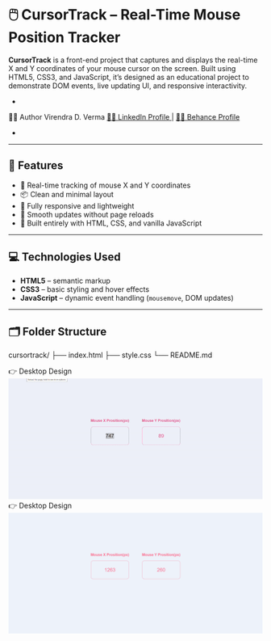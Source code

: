 # 🖱️ CursorTrack – Real-Time Mouse Position Tracker

**CursorTrack** is a front-end project that captures and displays the real-time X and Y coordinates of your mouse cursor on the screen. Built using HTML5, CSS3, and JavaScript, it’s designed as an educational project to demonstrate DOM events, live updating UI, and responsive interactivity.

- 
👨‍💻 Author
Virendra D. Verma
<a href="https://www.linkedin.com/in/dharmendraverma95/" target="_blank">🧑‍💻 LinkedIn Profile </a> | <a href="https://www.behance.net/dhirukumar" target="_blank">🧑‍💻 Behance Profile </a>

-

---

## 📌 Features

- 📍 Real-time tracking of mouse X and Y coordinates
- 📦 Clean and minimal layout
- 🎯 Fully responsive and lightweight
- 🔁 Smooth updates without page reloads
- 🧠 Built entirely with HTML, CSS, and vanilla JavaScript

---

## 💻 Technologies Used

- **HTML5** – semantic markup
- **CSS3** – basic styling and hover effects
- **JavaScript** – dynamic event handling (`mousemove`, DOM updates)

---

## 🗂️ Folder Structure

cursortrack/
├── index.html
├── style.css
└── README.md

<span>👉 Desktop Design</span><br/>
<a href="https://www.behance.net/gallery/231740463/CursorTrack-Real-Time-Mouse-Position-Tracker" target="_blank" >
<img src="./lp.gif" width="575px"/>
</a><br/>
<span>👉 Desktop Design</span><br/>
<a href="https://www.behance.net/gallery/231740463/CursorTrack-Real-Time-Mouse-Position-Tracker" target="_blank" >
<img src="./lp.png" width="575px"/>
</a>